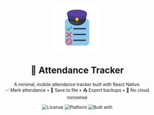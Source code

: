 <p align="center">
  <img src="./images/AttendanceApp.png" width="150" alt="Attendance Tracker Logo"/>
</p>

<h1 align="center">📘 Attendance Tracker</h1>
<p align="center">
  A minimal, mobile attendance tracker built with React Native.<br/>
  ✅ Mark attendance • 🧠 Save to file • 📤 Export backups • 🚫 No cloud nonsense
</p>

<p align="center">
  <img alt="License" src="https://img.shields.io/badge/license-MIT-blue">
  <img alt="Platform" src="https://img.shields.io/badge/platform-iOS%20%7C%20Android-blueviolet">
  <img alt="Built with" src="https://img.shields.io/badge/built%20with-React%20Native-61DAFB">
</p>
